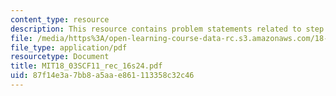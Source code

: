 ```yaml
---
content_type: resource
description: This resource contains problem statements related to step and delta functions.
file: /media/https%3A/open-learning-course-data-rc.s3.amazonaws.com/18-03sc-differential-equations-fall-2011/87f14e3a7bb8a5aae861113358c32c46_MIT18_03SCF11_rec_16s24.pdf
file_type: application/pdf
resourcetype: Document
title: MIT18_03SCF11_rec_16s24.pdf
uid: 87f14e3a-7bb8-a5aa-e861-113358c32c46
---
```

